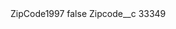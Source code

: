 <?xml version="1.0" encoding="UTF-8"?>
<CustomMetadata xmlns="http://soap.sforce.com/2006/04/metadata" xmlns:xsi="http://www.w3.org/2001/XMLSchema-instance" xmlns:xsd="http://www.w3.org/2001/XMLSchema">
    <label>ZipCode1997</label>
    <protected>false</protected>
    <values>
        <field>Zipcode__c</field>
        <value xsi:type="xsd:string">33349</value>
    </values>
</CustomMetadata>
